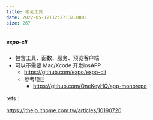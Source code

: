 ```yaml
---
title: 相关工具
date: 2022-05-12T12:27:37.000Z
size: 267
---
```

##### expo-cli

- 包含工具、函数、服务、预览客户端
- 可以不需要 Mac/Xcode 开发iosAPP
  - https://github.com/expo/expo-cli
  - 参考项目
    - https://github.com/OneKeyHQ/app-monorepo



refs：

https://ithelp.ithome.com.tw/articles/10190720
